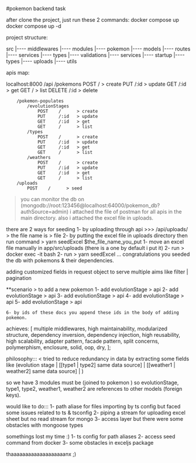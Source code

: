 #pokemon backend task


after clone the project, just run these 2 commands:
    docker compose up
    docker compose up -d



project structure:

src
|---- middlewares
|---- modules
      |---- pokemon
            |---- models
            |---- routes
            |---- services
            |---- types
            |---- validations
|---- services
|---- startup
|---- types
|---- uploads
|---- utils


apis map:

localhost:8000
    /api
        /pokemons
            POST    /      > create
            PUT     /:id   > update
            GET     /:id   > get
            GET     /      > list
            DELETE  /:id   > delete

        /pokemon-populates
            /evolutionStages
                POST    /      > create
                PUT     /:id   > update
                GET     /:id   > get
                GET     /      > list
            /types
                POST    /      > create
                PUT     /:id   > update
                GET     /:id   > get
                GET     /      > list
            /weathers
                POST    /      > create
                PUT     /:id   > update
                GET     /:id   > get
                GET     /      > list
        /uploads
            POST    /      > seed



> you can monitor the db on (mongodb://root:123456@localhost:64000/pokemon_db?authSource=admin)
> i attached the file of postman for all apis in the main directory.
> also i attached the excel file in uploads.

there are 2 ways for seeding
    1- by uploading through api >>> /api/uploads/ > the file name is > file
    2- by putting the excel file in uploads directory then run command > yarn seedExcel $the_file_name_you_put
        1- move an excel file manually in app/src/uploads (there is a one by default i put it)
        2- run > docker exec -it <container id> bash
        2- run > yarn seedExcel <excel file name>
        ... congratulations you seeded the db with pokemons & their dependencies.

adding customized fields in request object to serve multiple aims like filter | pagination

**scenario > to add a new pokemon
    1- add evolutionStage > api
    2- add evolutionStage > api
    3- add evolutionStage > api
    4- add evolutionStage > api
    5- add evolutionStage > api

    6- by ids of these docs you append these ids in the body of adding pokemon.



achieves: [
multiple middlewares,
high maintainability,
modularized structure,
dependency inversion,
dependency injection,
high reusability,
high scalability,
adapter pattern,
facade pattern,
split concerns,
polymerphism,
enclosure,
solid,
oop,
dry,
];


philosophy::: <
tried to reduce redundancy in data by extracting some fields like
(evolution stage |
[[type1 | type2] same data source] |
[[weather1 | weather2] same data source] |
)

so we have 3 modules must be (joined to pokemon )
so evolutionStage, type1, type2, weather1, weather2
are references to other models (foreign keys).
>


would like to do:::
1- path aliase for files importing by ts config but faced some issues related to ts & tsconfig
2- piping a stream for uploading excel sheet but no read stream for mongo
3- access layer but there were some obstacles with mongoose types

somethings lost my time :)
    1- ts config for path aliases
    2- access seed command from docker
    3- some obstacles in exceljs package


thaaaaaaaaaaaaaaaaaaanx ;)